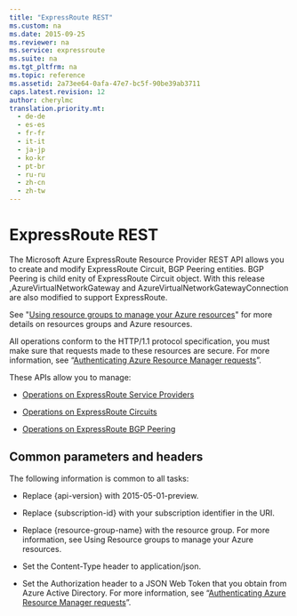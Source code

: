 ```yaml
---
title: "ExpressRoute REST"
ms.custom: na
ms.date: 2015-09-25
ms.reviewer: na
ms.service: expressroute
ms.suite: na
ms.tgt_pltfrm: na
ms.topic: reference
ms.assetid: 2a73ee64-0afa-47e7-bc5f-90be39ab3711
caps.latest.revision: 12
author: cherylmc
translation.priority.mt: 
  - de-de
  - es-es
  - fr-fr
  - it-it
  - ja-jp
  - ko-kr
  - pt-br
  - ru-ru
  - zh-cn
  - zh-tw
---
```

# ExpressRoute REST
The  Microsoft Azure ExpressRoute Resource Provider REST API allows you to create and modify ExpressRoute Circuit, BGP Peering entities. BGP Peering is child enity of ExpressRoute Circuit object. With this release ,AzureVirtualNetworkGateway and AzureVirtualNetworkGatewayConnection are also modified to support ExpressRoute.  
  
 See "[Using resource groups to manage your Azure resources](https://azure.microsoft.com/en-us/documentation/articles/resource-group-portal/)" for more details on resources groups and Azure resources.  
  
 All operations conform to the HTTP/1.1 protocol specification, you must make sure that requests made to these resources are secure. For more information, see “[Authenticating Azure Resource Manager requests](https://msdn.microsoft.com/en-us/library/azure/dn790557.aspx)”.  
  
 These APIs allow you to manage:  
  
-   [Operations on ExpressRoute Service Providers](../AzureExpressRouteREST/Operations-on-ExpressRoute-Service-Providers.md)  
  
-   [Operations on ExpressRoute Circuits](../AzureExpressRouteREST/Operations-on-ExpressRoute-Circuits.md)  
  
-   [Operations on ExpressRoute BGP Peering](../AzureExpressRouteREST/Operations-on-ExpressRoute-BGP-Peering.md)  
  
##  <a name="bk_common"></a> Common parameters and headers  
 The following information is common to all tasks:  
  
-   Replace {api-version} with 2015-05-01-preview.  
  
-   Replace {subscription-id} with your subscription identifier in the URI.  
  
-   Replace {resource-group-name} with the resource group. For more information, see Using Resource groups to manage your Azure resources.  
  
-   Set the Content-Type header to application/json.  
  
-   Set the Authorization header to a JSON Web Token that you obtain from Azure Active Directory. For more information, see “[Authenticating Azure Resource Manager requests](https://msdn.microsoft.com/en-us/library/azure/dn790557.aspx)”.